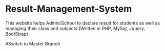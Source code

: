 # Result-Management-System

This website helps Admin/School to declare result for students as well as managing their class and subjects.(Written in PHP, MySql, Jquery, BootStrap)

#Switch to Master Branch
